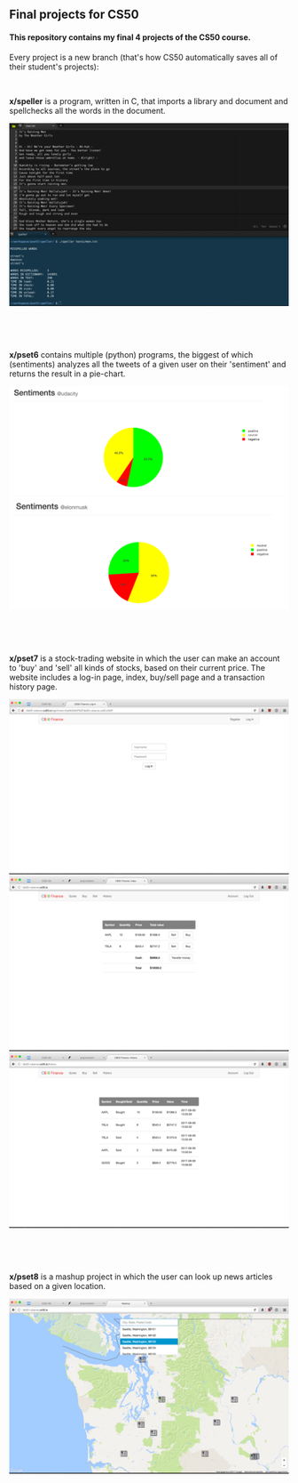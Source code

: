 <h2>Final projects for CS50</h2>


<h4>This repository contains my final 4 projects of the CS50 course.</h4>

Every project is a new branch (that's how CS50 automatically saves all of their student's projects):

&nbsp;

<strong>x/speller</strong> is a program, written in C, that imports a library and document and spellchecks all the words in the document.

<img src="./img1.png"/>

&nbsp;

&nbsp;

<strong>x/pset6</strong> contains multiple (python) programs, the biggest of which (sentiments) analyzes all the tweets of a given user on their 'sentiment' and returns the result in a pie-chart.

<img src="./img2.png"/>

<img src="./img3.png"/>

&nbsp;

&nbsp;

<strong>x/pset7</strong> is a stock-trading website in which the user can make an account to 'buy' and 'sell' all kinds of stocks, based on their current price. The website includes a log-in page, index, buy/sell page and a transaction history page.

<img src="./img4.png"/>

<img src="./img5.png"/>

<img src="./img6.png"/>

&nbsp;

&nbsp;

<strong>x/pset8</strong> is a mashup project in which the user can look up news articles based on a given location.

<img src="./img7.png"/>
